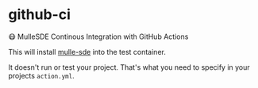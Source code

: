 # github-ci

😷  MulleSDE Continous Integration with GitHub Actions

This will install [mulle-sde](//mulle-sde.github.io) into the test container.

It doesn't run or test your project. That's what you need to specify in
your projects `action.yml`.
